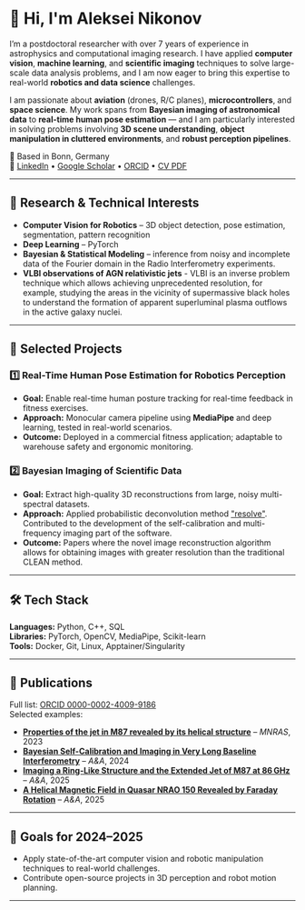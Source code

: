 # 👋 Hi, I'm Aleksei Nikonov

I’m a postdoctoral researcher with over 7 years of experience in astrophysics and computational imaging research. I have applied **computer vision**, **machine learning**, and **scientific imaging** techniques to solve large-scale data analysis problems, and I am now eager to bring this expertise to real-world **robotics and data science** challenges.  

I am passionate about **aviation** (drones, R/C planes), **microcontrollers**, and **space science**. My work spans from **Bayesian imaging of astronomical data** to **real-time human pose estimation** — and I am particularly interested in solving problems involving **3D scene understanding**, **object manipulation in cluttered environments**, and **robust perception pipelines**.

📍 Based in Bonn, Germany  
🔗 [LinkedIn](https://linkedin.com/in/nikonov-et-al) • [Google Scholar](https://scholar.google.com/citations?user=pK0cHq4AAAAJ&hl) • [ORCID](https://orcid.org/0000-0002-4009-9186) • [CV PDF](https://cloud.mpifr-bonn.mpg.de/index.php/s/FtNqkXQ99T82GcR)

---

## 🔬 Research & Technical Interests
- **Computer Vision for Robotics** – 3D object detection, pose estimation, segmentation, pattern recognition  
- **Deep Learning** – PyTorch
- **Bayesian & Statistical Modeling** – inference from noisy and incomplete data of the Fourier domain in the Radio Interferometry experiments.
- **VLBI observations of AGN relativistic jets** - VLBI is an inverse problem technique which allows achieving unprecedented resolution, for example, studying the areas in the vicinity of supermassive black holes to understand the formation of apparent superluminal plasma outflows in the active galaxy nuclei. 

---

## 📌 Selected Projects

### 1️⃣ Real-Time Human Pose Estimation for Robotics Perception  
- **Goal:** Enable real-time human posture tracking for real-time feedback in fitness exercises.  
- **Approach:** Monocular camera pipeline using **MediaPipe** and deep learning, tested in real-world scenarios.  
- **Outcome:** Deployed in a commercial fitness application; adaptable to warehouse safety and ergonomic monitoring.


### 2️⃣ Bayesian Imaging of Scientific Data  
- **Goal:** Extract high-quality 3D reconstructions from large, noisy multi-spectral datasets.  
- **Approach:** Applied probabilistic deconvolution method ["resolve"](https://gitlab.mpcdf.mpg.de/ift/resolve). Contributed to the development of the self-calibration and multi-frequency imaging part of the software. 
- **Outcome:** Papers where the novel image reconstruction algorithm allows for obtaining images with greater resolution than the traditional CLEAN method. 

---

## 🛠 Tech Stack
**Languages:** Python, C++, SQL  
**Libraries:** PyTorch, OpenCV, MediaPipe, Scikit-learn  
**Tools:** Docker, Git, Linux, Apptainer/Singularity

---

## 📄 Publications
Full list: [ORCID 0000-0002-4009-9186](https://orcid.org/0000-0002-4009-9186)  
Selected examples:  
- [**Properties of the jet in M87 revealed by its helical structure**](https://academic.oup.com/mnras/article/526/4/5949/7303302) – *MNRAS*, 2023  
- [**Bayesian Self-Calibration and Imaging in Very Long Baseline Interferometry**](https://www.aanda.org/articles/aa/full_html/2024/10/aa49663-24/aa49663-24.html) – *A&A*, 2024  
- [**Imaging a Ring-Like Structure and the Extended Jet of M87 at 86 GHz**](https://www.aanda.org/articles/aa/abs/2025/04/aa52038-24/aa52038-24.html) – *A&A*, 2025  
- [**A Helical Magnetic Field in Quasar NRAO 150 Revealed by Faraday Rotation**](https://www.aanda.org/articles/aa/abs/2025/03/aa53056-24/aa53056-24.html) – *A&A*, 2025  

---

## 🎯 Goals for 2024–2025
- Apply state-of-the-art computer vision and robotic manipulation techniques to real-world challenges.  
- Contribute open-source projects in 3D perception and robot motion planning.  

---
